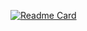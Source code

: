 [![Readme Card](https://github-readme-stats.vercel.app/api/pin/?username=danimalcrackrz&repo=color-app&theme=outrun)](https://github.com/anuraghazra/github-readme-stats)
